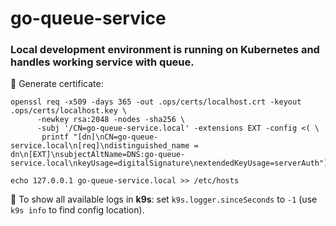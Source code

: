 # go-queue-service

### Local development environment is running on Kubernetes and handles working service with queue.

📌 Generate certificate:
```
openssl req -x509 -days 365 -out .ops/certs/localhost.crt -keyout .ops/certs/localhost.key \
      -newkey rsa:2048 -nodes -sha256 \
      -subj '/CN=go-queue-service.local' -extensions EXT -config <( \
       printf "[dn]\nCN=go-queue-service.local\n[req]\ndistinguished_name = dn\n[EXT]\nsubjectAltName=DNS:go-queue-service.local\nkeyUsage=digitalSignature\nextendedKeyUsage=serverAuth")

echo 127.0.0.1 go-queue-service.local >> /etc/hosts
```

📌 To show all available logs in **k9s**: set `k9s.logger.sinceSeconds` to `-1` (use `k9s info` to find config location).



